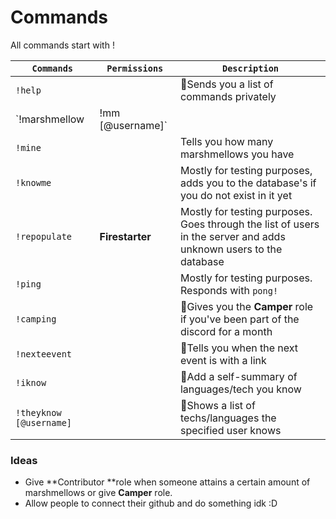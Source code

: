 # Commands

All commands start with !

| `Commands`                     | `Permissions`   | `Description`                                                                                                    |
| ------------------------------ | --------------- | ---------------------------------------------------------------------------------------------------------------- |
| `!help`                        |                 | 🚧Sends you a list of commands privately                                                                         |
| `!marshmellow|!mm [@username]` |                 | Gives a user a marshellow for being helpful. Basically style points ✨                                           |
| `!mine`                        |                 | Tells you how many marshmellows you have                                                                         |
| `!knowme`                      |                 | Mostly for testing purposes, adds you to the database's if you do not exist in it yet                            |
| `!repopulate`                  | **Firestarter** | Mostly for testing purposes. Goes through the list of users in the server and adds unknown users to the database |
| `!ping`                        |                 | Mostly for testing purposes. Responds with `pong!`                                                               |
| `!camping`                     |                 | 🚧Gives you the **Camper** role if you've been part of the discord for a month                                   |
| `!nexteevent`                  |                 | 🚧Tells you when the next event is with a link                                                                   |
| `!iknow`                       |                 | 🚧Add a self-summary of languages/tech you know                                                                  |
| `!theyknow [@username]`        |                 | 🚧Shows a list of techs/languages the specified user knows                                                       |

### Ideas

* Give **Contributor **role when someone attains a certain amount of marshmellows or give **Camper** role.
* Allow people to connect their github and do something idk :D
